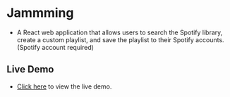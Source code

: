 # Jammming

- A React web application that allows users to search the Spotify library, create a custom playlist, and save the playlist to their Spotify accounts. (Spotify account required)

## Live Demo

- [Click here](https://webalation.github.io/jammming/) to view the live demo.

